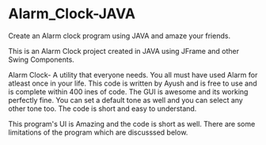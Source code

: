 # Alarm_Clock-JAVA
Create an Alarm clock program using JAVA and amaze your friends.

This is an Alarm Clock project created in JAVA using JFrame and other Swing Components.

Alarm Clock- A utility that everyone needs.
You all must have used Alarm for atleast once in your life. This code is written by Ayush and is free to use and is complete within 400 ines of code. The GUI is awesome and its working perfectly fine. You can set a default tone as well and you can select any other tone too.
The code is short and easy to understand.

This program's UI is Amazing and the code is short as well. There are some limitations of the program which are discusssed below.
